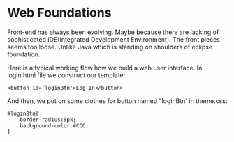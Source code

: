 # Web Foundations

Front-end has always been evolving. Maybe because there are lacking of sophisticated IDE(Integrated Development Environment).
The front pieces seems too loose. Unlike Java which is standing on shoulders of eclipse foundation.

Here is a typical working flow how we build a web user interface. In login.html file we construct our template:
```
<button id='loginBtn'>Log In</button>
```
And then, we put on some clothes for button named "loginBtn' in theme.css:
```
#loginBtn{
    border-radius:5px;
    background-color:#CCC;
}
```




